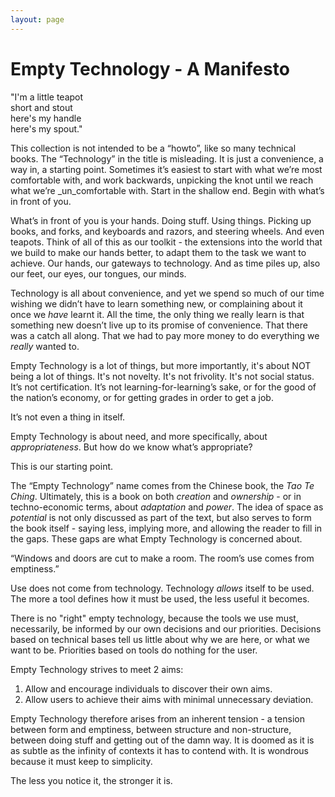 ```yaml
---
layout: page
---
```


Empty Technology - A Manifesto
=========================

"I'm a little teapot  
 short and stout  
 here's my handle  
 here's my spout."

This collection is not intended to be a “howto”, like so many technical books. The “Technology” in the title is misleading. It is just a convenience, a way in, a starting point. Sometimes it’s easiest to start with what we’re most comfortable with, and work backwards, unpicking the knot until we reach what we’re _un_comfortable with. Start in the shallow end. Begin with what’s in front of you.

What’s in front of you is your hands. Doing stuff. Using things. Picking up books, and forks, and keyboards and razors, and steering wheels. And even teapots. Think of all of this as our toolkit - the extensions into the world that we build to make our hands better, to adapt them to the task we want to achieve. Our hands, our gateways to technology. And as time piles up, also our feet, our eyes, our tongues, our minds. 

Technology is all about convenience, and yet we spend so much of our time wishing we didn’t have to learn something new, or complaining about it once we _have_ learnt it. All the time, the only thing we really learn is that something new doesn’t live up to its promise of convenience. That there was a catch all along. That we had to pay more money to do everything we _really_ wanted to.
 
Empty Technology is a lot of things, but more importantly, it's about NOT being a lot of things. It's not novelty. It's not frivolity. It's not social status. It’s not certification. It’s not learning-for-learning’s sake, or for the good of the nation’s economy, or for getting grades in order to get a job. 

It’s not even a thing in itself.

Empty Technology is about need, and more specifically, about _appropriateness_. But how do we know what’s appropriate?

This is our starting point.

The “Empty Technology” name comes from the Chinese book, the _Tao Te Ching_. Ultimately, this is a book on both _creation_ and _ownership_ - or in techno-economic terms, about _adaptation_ and _power_. The idea of space as _potential_ is not only discussed as part of the text, but also serves to form the book itself - saying less, implying more, and allowing the reader to fill in the gaps. These gaps are what Empty Technology is concerned about.

“Windows and doors are cut to make a room.
The room’s use comes from emptiness.”

Use does not come from technology. Technology _allows_ itself to be used. The more a tool defines how it must be used, the less useful it becomes.

There is no "right" empty technology, because the tools we use must, necessarily, be informed by our own decisions and our priorities. Decisions based on technical bases tell us little about why we are here, or what we want to be. Priorities based on tools do nothing for the user.

Empty Technology strives to meet 2 aims:

1. Allow and encourage individuals to discover their own aims.
2. Allow users to achieve their aims with minimal unnecessary deviation.

Empty Technology therefore arises from an inherent tension - a tension between form and emptiness, between structure and non-structure, between doing stuff and getting out of the damn way. It is doomed as it is as subtle as the infinity of contexts it has to contend with. It is wondrous because it must keep to simplicity. 

The less you notice it, the stronger it is. 
